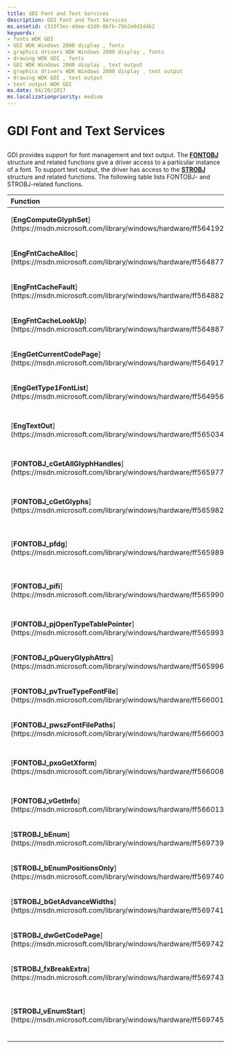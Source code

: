 ```yaml
---
title: GDI Font and Text Services
description: GDI Font and Text Services
ms.assetid: c315f3ec-ddee-42d9-8bfb-7bb2e0d1d4b2
keywords:
- fonts WDK GDI
- GDI WDK Windows 2000 display , fonts
- graphics drivers WDK Windows 2000 display , fonts
- drawing WDK GDI , fonts
- GDI WDK Windows 2000 display , text output
- graphics drivers WDK Windows 2000 display , text output
- drawing WDK GDI , text output
- text output WDK GDI
ms.date: 04/20/2017
ms.localizationpriority: medium
---
```


# GDI Font and Text Services


## <span id="ddk_gdi_font_and_text_services_gg"></span><span id="DDK_GDI_FONT_AND_TEXT_SERVICES_GG"></span>


GDI provides support for font management and text output. The [**FONTOBJ**](https://msdn.microsoft.com/library/windows/hardware/ff565974) structure and related functions give a driver access to a particular instance of a font. To support text output, the driver has access to the [**STROBJ**](https://msdn.microsoft.com/library/windows/hardware/ff569738) structure and related functions. The following table lists FONTOBJ- and STROBJ-related functions.

<table>
<colgroup>
<col width="50%" />
<col width="50%" />
</colgroup>
<thead>
<tr class="header">
<th align="left">Function</th>
<th align="left">Description</th>
</tr>
</thead>
<tbody>
<tr class="odd">
<td align="left"><p>[<strong>EngComputeGlyphSet</strong>](https://msdn.microsoft.com/library/windows/hardware/ff564192)</p></td>
<td align="left"><p>Computes the glyph set supported on a device.</p></td>
</tr>
<tr class="even">
<td align="left"><p>[<strong>EngFntCacheAlloc</strong>](https://msdn.microsoft.com/library/windows/hardware/ff564877)</p></td>
<td align="left"><p>Allocates memory for a cached font file.</p></td>
</tr>
<tr class="odd">
<td align="left"><p>[<strong>EngFntCacheFault</strong>](https://msdn.microsoft.com/library/windows/hardware/ff564882)</p></td>
<td align="left"><p>Reports an error to the font engine if the font driver encountered an error reading from or writing to a font data cache.</p></td>
</tr>
<tr class="even">
<td align="left"><p>[<strong>EngFntCacheLookUp</strong>](https://msdn.microsoft.com/library/windows/hardware/ff564887)</p></td>
<td align="left"><p>Retrieves a pointer to cached font file data.</p></td>
</tr>
<tr class="odd">
<td align="left"><p>[<strong>EngGetCurrentCodePage</strong>](https://msdn.microsoft.com/library/windows/hardware/ff564917)</p></td>
<td align="left"><p>Returns the system's default OEM and ANSI code pages.</p></td>
</tr>
<tr class="even">
<td align="left"><p>[<strong>EngGetType1FontList</strong>](https://msdn.microsoft.com/library/windows/hardware/ff564956)</p></td>
<td align="left"><p>Retrieves a list of PostScript Type 1 fonts that are installed both locally and remotely.</p></td>
</tr>
<tr class="odd">
<td align="left"><p>[<strong>EngTextOut</strong>](https://msdn.microsoft.com/library/windows/hardware/ff565034)</p></td>
<td align="left"><p>This is the GDI simulation for the [<strong>DrvTextOut</strong>](https://msdn.microsoft.com/library/windows/hardware/ff557277) function.</p></td>
</tr>
<tr class="even">
<td align="left"><p>[<strong>FONTOBJ_cGetAllGlyphHandles</strong>](https://msdn.microsoft.com/library/windows/hardware/ff565977)</p></td>
<td align="left"><p>Allows the driver to retrieve every glyph handle of a GDI font. The driver uses this service to download an entire font.</p></td>
</tr>
<tr class="odd">
<td align="left"><p>[<strong>FONTOBJ_cGetGlyphs</strong>](https://msdn.microsoft.com/library/windows/hardware/ff565982)</p></td>
<td align="left"><p>Translates glyph handles into pointers to the associated glyph data for the font consumer. These pointers are valid until the next call to <strong>FONTOBJ_cGetGlyphs</strong>.</p></td>
</tr>
<tr class="even">
<td align="left"><p>[<strong>FONTOBJ_pfdg</strong>](https://msdn.microsoft.com/library/windows/hardware/ff565989)</p></td>
<td align="left"><p>Retrieves the pointer to the [<strong>FD_GLYPHSET</strong>](https://msdn.microsoft.com/library/windows/hardware/ff565625) structure associated with the specified font.</p></td>
</tr>
<tr class="odd">
<td align="left"><p>[<strong>FONTOBJ_pifi</strong>](https://msdn.microsoft.com/library/windows/hardware/ff565990)</p></td>
<td align="left"><p>Retrieves the pointer to the [<strong>IFIMETRICS</strong>](https://msdn.microsoft.com/library/windows/hardware/ff567418) structure that describes the associated font.</p></td>
</tr>
<tr class="even">
<td align="left"><p>[<strong>FONTOBJ_pjOpenTypeTablePointer</strong>](https://msdn.microsoft.com/library/windows/hardware/ff565993)</p></td>
<td align="left"><p>Returns a pointer to a view of an OpenType table.</p></td>
</tr>
<tr class="odd">
<td align="left"><p>[<strong>FONTOBJ_pQueryGlyphAttrs</strong>](https://msdn.microsoft.com/library/windows/hardware/ff565996)</p></td>
<td align="left"><p>Returns information about a font's glyphs.</p></td>
</tr>
<tr class="even">
<td align="left"><p>[<strong>FONTOBJ_pvTrueTypeFontFile</strong>](https://msdn.microsoft.com/library/windows/hardware/ff566001)</p></td>
<td align="left"><p>Retrieves a pointer to a view of a TrueType, OpenType, or Type1 font file.</p></td>
</tr>
<tr class="odd">
<td align="left"><p>[<strong>FONTOBJ_pwszFontFilePaths</strong>](https://msdn.microsoft.com/library/windows/hardware/ff566003)</p></td>
<td align="left"><p>Retrieves the file path(s) associated with a font.</p></td>
</tr>
<tr class="even">
<td align="left"><p>[<strong>FONTOBJ_pxoGetXform</strong>](https://msdn.microsoft.com/library/windows/hardware/ff566008)</p></td>
<td align="left"><p>Retrieves the Notional-to-Device transform for the associated font. This transform is required for a driver to realize a driver-supplied font.</p></td>
</tr>
<tr class="odd">
<td align="left"><p>[<strong>FONTOBJ_vGetInfo</strong>](https://msdn.microsoft.com/library/windows/hardware/ff566013)</p></td>
<td align="left"><p>Returns information that describes the associated font.</p></td>
</tr>
<tr class="even">
<td align="left"><p>[<strong>STROBJ_bEnum</strong>](https://msdn.microsoft.com/library/windows/hardware/ff569739)</p></td>
<td align="left"><p>Enumerates glyph identities and positions in the specified STROBJ.</p></td>
</tr>
<tr class="odd">
<td align="left"><p>[<strong>STROBJ_bEnumPositionsOnly</strong>](https://msdn.microsoft.com/library/windows/hardware/ff569740)</p></td>
<td align="left"><p>Enumerates glyph identities and positions for a specified text string, but does not create cached glyph bitmaps.</p></td>
</tr>
<tr class="even">
<td align="left"><p>[<strong>STROBJ_bGetAdvanceWidths</strong>](https://msdn.microsoft.com/library/windows/hardware/ff569741)</p></td>
<td align="left"><p>Returns vectors specifying the probable widths of glyphs making up a specified string.</p></td>
</tr>
<tr class="odd">
<td align="left"><p>[<strong>STROBJ_dwGetCodePage</strong>](https://msdn.microsoft.com/library/windows/hardware/ff569742)</p></td>
<td align="left"><p>Returns the code page associated with the specified STROBJ.</p></td>
</tr>
<tr class="even">
<td align="left"><p>[<strong>STROBJ_fxBreakExtra</strong>](https://msdn.microsoft.com/library/windows/hardware/ff569743)</p></td>
<td align="left"><p>Retrieves the amount of extra space to be added to each space character in a string when displaying and/or printing justified text.</p></td>
</tr>
<tr class="odd">
<td align="left"><p>[<strong>STROBJ_vEnumStart</strong>](https://msdn.microsoft.com/library/windows/hardware/ff569745)</p></td>
<td align="left"><p>Restarts the enumeration of the [<strong>GLYPHPOS</strong>](https://msdn.microsoft.com/library/windows/hardware/ff566824) array for the specified STROBJ. This function should be called by the driver prior to subsequent enumerations.</p></td>
</tr>
</tbody>
</table>

 

 

 





